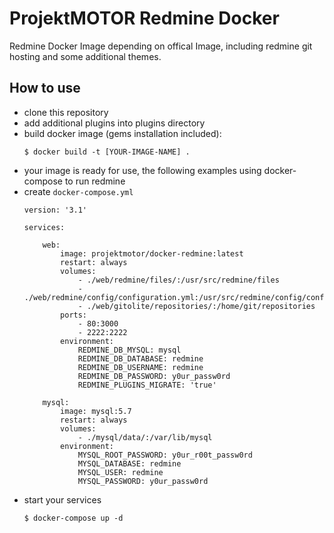 # ProjektMOTOR Redmine Docker

Redmine Docker Image depending on offical Image, including redmine git hosting and some additional themes.

## How to use

* clone this repository
* add additional plugins into plugins directory
* build docker image (gems installation included):
    ```
    $ docker build -t [YOUR-IMAGE-NAME] .
    ```
* your image is ready for use, the following examples using docker-compose to run redmine
* create ```docker-compose.yml```
    ```
    version: '3.1'

    services:

        web:
            image: projektmotor/docker-redmine:latest
            restart: always
            volumes:
                - ./web/redmine/files/:/usr/src/redmine/files
                - ./web/redmine/config/configuration.yml:/usr/src/redmine/config/configuration.yml
                - ./web/gitolite/repositories/:/home/git/repositories
            ports:
                - 80:3000
                - 2222:2222
            environment:
                REDMINE_DB_MYSQL: mysql
                REDMINE_DB_DATABASE: redmine
                REDMINE_DB_USERNAME: redmine
                REDMINE_DB_PASSWORD: y0ur_passw0rd
                REDMINE_PLUGINS_MIGRATE: 'true'

        mysql:
            image: mysql:5.7
            restart: always
            volumes:
                - ./mysql/data/:/var/lib/mysql
            environment:
                MYSQL_ROOT_PASSWORD: y0ur_r00t_passw0rd
                MYSQL_DATABASE: redmine
                MYSQL_USER: redmine
                MYSQL_PASSWORD: y0ur_passw0rd
    ```
* start your services
    ```
    $ docker-compose up -d
    ```
